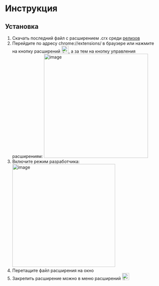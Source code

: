 # Инструкция
## Установка
1. Скачать последний файл с расширением .crx среди [релизов](https://github.com/Napordisch/chillcards/releases)
2. Перейдите по адресу chrome://extensions/ в браузере или нажмите на кнопку расширений <img width="23" alt="Screenshot 2024-12-16 at 11 38 39" src="https://github.com/user-attachments/assets/52daeb6e-13c8-4d94-9281-aea2b9c7d48c" />, а за тем на кнопку управления расширениям: <img width="342" alt="image" src="https://github.com/user-attachments/assets/1ae0f8a3-4981-4e10-a227-78b507a79a05" />
3. Включите режим разработчика: <img width="338" alt="image" src="https://github.com/user-attachments/assets/4e750560-3a48-435d-b3a9-31b1a12b1956" />
4. Перетащите файл расширения на окно
5. Закрепить расширение можно в меню расширений <img width="23" alt="Screenshot 2024-12-16 at 11 38 39" src="https://github.com/user-attachments/assets/52daeb6e-13c8-4d94-9281-aea2b9c7d48c" />
